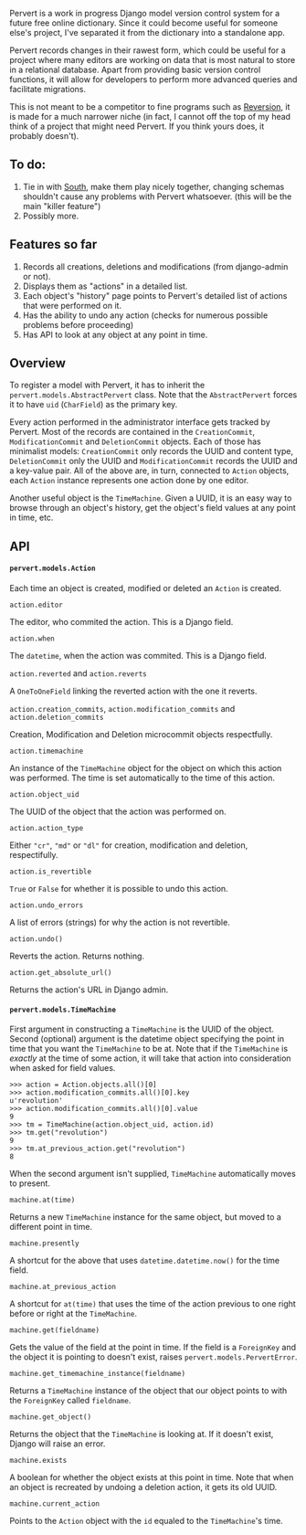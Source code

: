 Pervert is a work in progress Django model version control system for
a future free online dictionary. Since it could become useful for someone else's
project, I've separated it from the dictionary into a standalone app.

Pervert records changes in their rawest form, which could be useful for a project 
where many editors are working on data that is most natural to store in a 
relational database. Apart from providing basic version control functions, it will
allow for developers to perform more advanced queries and facilitate migrations.

This is not meant to be a competitor to fine programs such as [Reversion][1], it 
is made for a much narrower niche (in fact, I cannot off the top of my head 
think of a project that might need Pervert. If you think yours does, it probably
doesn't).

To do:
------
1. Tie in with [South][2], make them play nicely together, changing schemas shouldn't
cause any problems with Pervert whatsoever. (this will be the main "killer feature")
1. Possibly more.

Features so far
---------------

1. Records all creations, deletions and modifications (from django-admin or not).
1. Displays them as "actions" in a detailed list.
1. Each object's "history" page points to Pervert's detailed list of actions that
were performed on it.
1. Has the ability to undo any action (checks for numerous possible problems before 
proceeding)
1. Has API to look at any object at any point in time.

Overview
--------

To register a model with Pervert, it has to inherit the `pervert.models.AbstractPervert`
class. Note that the `AbstractPervert` forces it to have `uid` (`CharField`) as the primary key.

Every action performed in the administrator interface gets tracked by Pervert. Most of
the records are contained in the `CreationCommit`, `ModificationCommit` and 
`DeletionCommit` objects. Each of those has minimalist models: `CreationCommit` only
records the UUID and content type, `DeletionCommit` only the UUID and `ModificationCommit`
records the UUID and a key-value pair. All of the above are, in turn, connected to 
`Action` objects, each `Action` instance represents one action done by one editor.

Another useful object is the `TimeMachine`. Given a UUID, it is an easy way to browse
through an object's history, get the object's field values at any point in time, etc.

API
---

#### `pervert.models.Action`

Each time an object is created, modified or deleted an `Action` is created.

`action.editor`

The editor, who commited the action. This is a Django field.

`action.when`

The `datetime`, when the action was commited. This is a Django field.

 `action.reverted` and `action.reverts`

A `OneToOneField` linking the reverted action with the one it reverts.

 `action.creation_commits`, `action.modification_commits` and `action.deletion_commits`

Creation, Modification and Deletion microcommit objects respectfully.

 `action.timemachine`

An instance of the `TimeMachine` object for the object on which this action was performed.
The time is set automatically to the time of this action.

 `action.object_uid`

The UUID of the object that the action was performed on.

 `action.action_type`

Either `"cr"`, `"md"` or `"dl"` for creation, modification and deletion, respectifully.

 `action.is_revertible`

`True` or `False` for whether it is possible to undo this action.

 `action.undo_errors`

A list of errors (strings) for why the action is not revertible.

 `action.undo()`

Reverts the action. Returns nothing.

 `action.get_absolute_url()`

Returns the action's URL in Django admin.

#### `pervert.models.TimeMachine`

First argument in constructing a `TimeMachine` is the UUID of the object. Second (optional)
argument is the datetime object specifying the point in time that you want the `TimeMachine` 
to be at. Note that if the `TimeMachine` is *exactly* at the time of some action, it will
take that action into consideration when asked for field values.

    >>> action = Action.objects.all()[0]
    >>> action.modification_commits.all()[0].key
    u'revolution'
    >>> action.modification_commits.all()[0].value
    9
    >>> tm = TimeMachine(action.object_uid, action.id)
    >>> tm.get("revolution")
    9
    >>> tm.at_previous_action.get("revolution")
    8

When the second argument isn't supplied, `TimeMachine` automatically moves to present.

`machine.at(time)` 

Returns a new `TimeMachine` instance for the same object, but moved to a different point in time.

`machine.presently`

A shortcut for the above that uses `datetime.datetime.now()` for the time field.

`machine.at_previous_action`

A shortcut for `at(time)` that uses the time of the action previous to one right before or right at the `TimeMachine`.

`machine.get(fieldname)`

Gets the value of the field at the point in time. If the field is a `ForeignKey` and the object
it is pointing to doesn't exist, raises `pervert.models.PervertError`.

`machine.get_timemachine_instance(fieldname)`

Returns a `TimeMachine` instance of the object that our object points to with the `ForeignKey`
called `fieldname`.

`machine.get_object()`

Returns the object that the `TimeMachine` is looking at. If it doesn't exist, Django will raise
an error.

`machine.exists`

A boolean for whether the object exists at this point in time. Note that when an object is recreated
by undoing a deletion action, it gets its old UUID.

`machine.current_action`

Points to the `Action` object with the `id` equaled to the `TimeMachine`'s time.

[1]: http://code.google.com/p/django-reversion/ 
[2]: http://south.aeracode.org/

